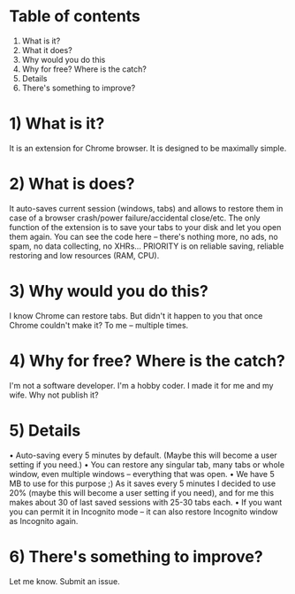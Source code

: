 # Table of contents
1) What is it?
2) What it does?
3) Why would you do this
4) Why for free? Where is the catch?
5) Details
6) There's something to improve?

# 1) What is it?
It is an extension for Chrome browser. It is designed to be maximally simple.
# 2) What is does?
It auto-saves current session (windows, tabs) and allows to restore them in case of a browser crash/power failure/accidental close/etc.
The only function of the extension is to save your tabs to your disk and let you open them again. You can see the code here – there's nothing more, no ads, no spam, no data collecting, no XHRs…
PRIORITY is on reliable saving, reliable restoring and low resources (RAM, CPU).
# 3) Why would you do this?
I know Chrome can restore tabs. But didn't it happen to you that once Chrome couldn't make it? To me – multiple times.
# 4) Why for free? Where is the catch?
I'm not a software developer. I'm a hobby coder. I made it for me and my wife. Why not publish it?
# 5) Details
• Auto-saving every 5 minutes by default. (Maybe this will become a user setting if you need.)
• You can restore any singular tab, many tabs or whole window, even multiple windows – everything that was open.
• We have 5 MB to use for this purpose ;) As it saves every 5 minutes I decided to use 20% (maybe this will become a user setting if you need), and for me this makes about 30 of last saved sessions with 25-30 tabs each.
• If you want you can permit it in Incognito mode – it can also restore Incognito window as Incognito again.
# 6) There's something to improve?
Let me know. Submit an issue.